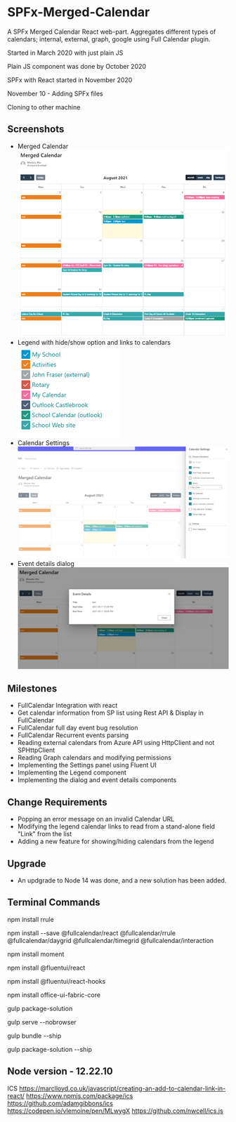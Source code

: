 # SPFx-Merged-Calendar
A SPFx Merged Calendar React web-part. Aggregates different types of calendars; internal, external, graph, google using Full Calendar plugin.

Started in March 2020 with just plain JS

Plain JS component was done by October 2020

SPFx with React started in November 2020

November 10 - Adding SPFx files

Cloning to other machine

Screenshots
------------
- Merged Calendar <br/>
![alt Calendar](https://github.com/Maya-Mostafa/SPFx-Merged-Calendar-Upgraded/blob/main/mergedCal.png) <br/>
- Legend with hide/show option and links to calendars <br/>
![alt Legend](https://github.com/Maya-Mostafa/SPFx-Merged-Calendar-Upgraded/blob/main/legend.png) <br/>
- Calendar Settings <br/>
![alt Settings](https://github.com/Maya-Mostafa/SPFx-Merged-Calendar-Upgraded/blob/main/settings.png) <br/>
- Event details dialog <br/>
![alt Dialog](https://github.com/Maya-Mostafa/SPFx-Merged-Calendar-Upgraded/blob/main/dialog.png) <br/>


Milestones
------------
- FullCalendar Integration with react
- Get calendar information from SP list using Rest API & Display in FullCalendar
- FullCalendar full day event bug resolution
- FullCalendar Recurrent events parsing
- Reading external calendars from Azure API using HttpClient and not SPHttpClient
- Reading Graph calendars and modifying permissions
- Implementing the Settings panel using Fluent UI
- Implementing the Legend component
- Implementing the dialog and event details components

Change Requirements
-------------------
- Popping an error message on an invalid Calendar URL
- Modifying the legend calendar links to read from a stand-alone field "Link" from the list
- Adding a new feature for showing/hiding calendars from the legend

Upgrade
-------
- An updgrade to Node 14 was done, and a new solution has been added.


Terminal Commands
-------------------
npm install rrule

npm install --save @fullcalendar/react @fullcalendar/rrule @fullcalendar/daygrid @fullcalendar/timegrid @fullcalendar/interaction

npm install moment

npm install @fluentui/react

npm install @fluentui/react-hooks

npm install office-ui-fabric-core


gulp package-solution

gulp serve --nobrowser


gulp bundle --ship

gulp package-solution --ship

## Node version - 12.22.10

ICS
https://marclloyd.co.uk/javascript/creating-an-add-to-calendar-link-in-react/
https://www.npmjs.com/package/ics
https://github.com/adamgibbons/ics
https://codepen.io/vlemoine/pen/MLwygX
https://github.com/nwcell/ics.js
